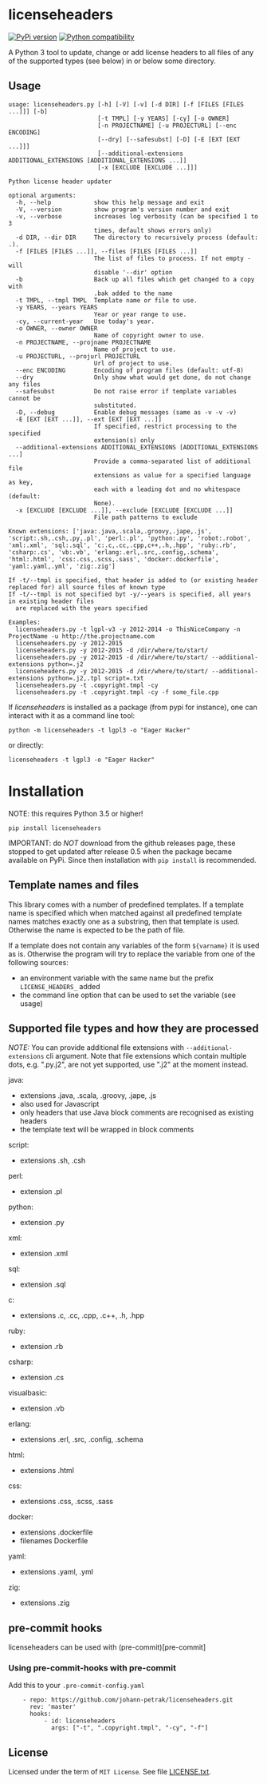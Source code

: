 # licenseheaders

[![PyPi version](https://img.shields.io/pypi/v/licenseheaders.svg)](https://pypi.python.org/pypi/licenseheaders/)
[![Python compatibility](https://img.shields.io/pypi/pyversions/licenseheaders.svg)](https://pypi.python.org/pypi/licenseheaders/)

A Python 3 tool to update, change or add license headers to all files of any of 
the supported types (see below) in or below some directory.

## Usage

```
usage: licenseheaders.py [-h] [-V] [-v] [-d DIR] [-f [FILES [FILES ...]]] [-b]
                         [-t TMPL] [-y YEARS] [-cy] [-o OWNER]
                         [-n PROJECTNAME] [-u PROJECTURL] [--enc ENCODING]
                         [--dry] [--safesubst] [-D] [-E [EXT [EXT ...]]]
                         [--additional-extensions ADDITIONAL_EXTENSIONS [ADDITIONAL_EXTENSIONS ...]]
                         [-x [EXCLUDE [EXCLUDE ...]]]

Python license header updater

optional arguments:
  -h, --help            show this help message and exit
  -V, --version         show program's version number and exit
  -v, --verbose         increases log verbosity (can be specified 1 to 3
                        times, default shows errors only)
  -d DIR, --dir DIR     The directory to recursively process (default: .).
  -f [FILES [FILES ...]], --files [FILES [FILES ...]]
                        The list of files to process. If not empty - will
                        disable '--dir' option
  -b                    Back up all files which get changed to a copy with
                        .bak added to the name
  -t TMPL, --tmpl TMPL  Template name or file to use.
  -y YEARS, --years YEARS
                        Year or year range to use.
  -cy, --current-year   Use today's year.
  -o OWNER, --owner OWNER
                        Name of copyright owner to use.
  -n PROJECTNAME, --projname PROJECTNAME
                        Name of project to use.
  -u PROJECTURL, --projurl PROJECTURL
                        Url of project to use.
  --enc ENCODING        Encoding of program files (default: utf-8)
  --dry                 Only show what would get done, do not change any files
  --safesubst           Do not raise error if template variables cannot be
                        substituted.
  -D, --debug           Enable debug messages (same as -v -v -v)
  -E [EXT [EXT ...]], --ext [EXT [EXT ...]]
                        If specified, restrict processing to the specified
                        extension(s) only
  --additional-extensions ADDITIONAL_EXTENSIONS [ADDITIONAL_EXTENSIONS ...]
                        Provide a comma-separated list of additional file
                        extensions as value for a specified language as key,
                        each with a leading dot and no whitespace (default:
                        None).
  -x [EXCLUDE [EXCLUDE ...]], --exclude [EXCLUDE [EXCLUDE ...]]
                        File path patterns to exclude

Known extensions: ['java:.java,.scala,.groovy,.jape,.js', 'script:.sh,.csh,.py,.pl', 'perl:.pl', 'python:.py', 'robot:.robot', 'xml:.xml', 'sql:.sql', 'c:.c,.cc,.cpp,c++,.h,.hpp', 'ruby:.rb', 'csharp:.cs', 'vb:.vb', 'erlang:.erl,.src,.config,.schema', 'html:.html', 'css:.css,.scss,.sass', 'docker:.dockerfile', 'yaml:.yaml,.yml', 'zig:.zig']

If -t/--tmpl is specified, that header is added to (or existing header replaced for) all source files of known type
If -t/--tmpl is not specified byt -y/--years is specified, all years in existing header files
  are replaced with the years specified

Examples:
  licenseheaders.py -t lgpl-v3 -y 2012-2014 -o ThisNiceCompany -n ProjectName -u http://the.projectname.com
  licenseheaders.py -y 2012-2015
  licenseheaders.py -y 2012-2015 -d /dir/where/to/start/
  licenseheaders.py -y 2012-2015 -d /dir/where/to/start/ --additional-extensions python=.j2
  licenseheaders.py -y 2012-2015 -d /dir/where/to/start/ --additional-extensions python=.j2,.tpl script=.txt
  licenseheaders.py -t .copyright.tmpl -cy
  licenseheaders.py -t .copyright.tmpl -cy -f some_file.cpp
```

If *licenseheaders* is installed as a package (from pypi for instance), one can interact with it as a command line tool:

```
python -m licenseheaders -t lgpl3 -o "Eager Hacker"
```

or directly:

```
licenseheaders -t lgpl3 -o "Eager Hacker"
```


# Installation

NOTE: this requires Python 3.5 or higher!

```
pip install licenseheaders
```

IMPORTANT: do *NOT* download from the github releases page, these stopped to get updated after release 0.5
when the package became available on PyPi. Since then installation with `pip install` is recommended.


## Template names and files

This library comes with a number of predefined templates. If a template name is specified
which when matched against all predefined template names matches exactly one as a substring,
then that template is used. Otherwise the name is expected to be the path of file.

If a template does not contain any variables of the form `${varname}` it is used as is.
Otherwise the program will try to replace the variable from one of the following 
sources:

- an environment variable with the same name but the prefix `LICENSE_HEADERS_` added
- the command line option that can be used to set the variable (see usage)


## Supported file types and how they are processed

*NOTE:* You can provide additional file extensions with `--additional-extensions` cli argument.
Note that file extensions which contain multiple dots, e.g. ".py.j2", are not yet supported,
use ".j2" at the moment instead.

java:
- extensions .java, .scala, .groovy, .jape, .js
- also used for Javascript
- only headers that use Java block comments are recognised as existing headers
- the template text will be wrapped in block comments

script:
- extensions .sh, .csh

perl:
- extension .pl

python:
- extension .py

xml:
- extension .xml

sql:
- extension .sql

c:
- extensions .c, .cc, .cpp, .c++, .h, .hpp

ruby:
- extension .rb

csharp:
- extension .cs

visualbasic:
- extension .vb

erlang:
- extensions .erl, .src, .config, .schema

html:
- extensions .html

css:
- extensions .css, .scss, .sass

docker:
- extensions .dockerfile
- filenames Dockerfile

yaml:
- extensions .yaml, .yml

zig:
- extensions .zig

## pre-commit hooks

licenseheaders can be used with (pre-commit)[pre-commit]

### Using pre-commit-hooks with pre-commit

Add this to your `.pre-commit-config.yaml`

```
    - repo: https://github.com/johann-petrak/licenseheaders.git
      rev: 'master'
      hooks:
          - id: licenseheaders
            args: ["-t", ".copyright.tmpl", "-cy", "-f"]
```

## License

Licensed under the term of `MIT License`. See file [LICENSE.txt](LICENSE.txt).


